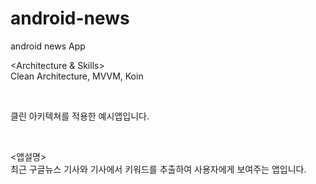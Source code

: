 # android-news
android news App

<Architecture & Skills>
<br>
Clean Architecture,
MVVM,
Koin

<br>

클린 아키텍쳐를 적용한 예시앱입니다.

<br>

<앱설명>
<br>
최근 구글뉴스 기사와 기사에서 키워드를 추출하여 사용자에게 보여주는 앱입니다.

